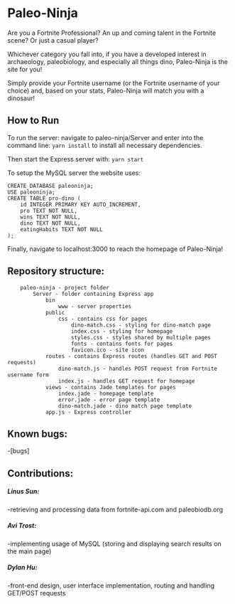# Paleo-Ninja

Are you a Fortnite Professional? An up and coming talent in the Fortnite scene? Or just a casual player?

Whichever category you fall into, if you have a developed interest in archaeology, paleobiology, and especially all things dino, Paleo-Ninja is the site for you!

Simply provide your Fortnite username (or the Fortnite username of your choice) and, based on your stats, Paleo-Ninja will match you with a dinosaur!
## How to Run

To run the server: navigate to paleo-ninja/Server and enter into the command line:
`yarn install`
to install all necessary dependencies.

Then start the Express server with:
`yarn start`

To setup the MySQL server the website uses:
```
CREATE DATABASE paleoninja;
USE paleoninja;
CREATE TABLE pro-dino (
    id INTEGER PRIMARY KEY AUTO_INCREMENT,
    pro TEXT NOT NULL,
    wins TEXT NOT NULL,
    dino TEXT NOT NULL,
    eatingHabits TEXT NOT NULL
);
```

Finally, navigate to localhost:3000 to reach the homepage of Paleo-Ninja!

## Repository structure:
```
    paleo-ninja - project folder
        Server - folder containing Express app
            bin
                www - server properties
            public
                css - contains css for pages
                    dino-match.css - styling for dino-match page
                    index.css - styling for homepage
                    styles.css - styles shared by multiple pages
                    fonts - contains fonts for pages
                    favicon.ico - site icon
            routes - contains Express routes (handles GET and POST requests)
                dino-match.js - handles POST request from Fortnite username form
                index.js - handles GET request for homepage
            views - contains Jade templates for pages
                index.jade - homepage template
                error.jade - error page template
                dino-match.jade - dino match page template
            app.js - Express controller
  ```
  ## Known bugs:
  
  -[bugs]
  
  ## Contributions:
  
  ##### Linus Sun:
  -retrieving and processing data from fortnite-api.com and paleobiodb.org
  
  ##### Avi Trost:
  -implementing usage of MySQL (storing and displaying search results on the main page)
  
  ##### Dylan Hu:
  -front-end design, user interface implementation, routing and handling GET/POST requests
    
   
